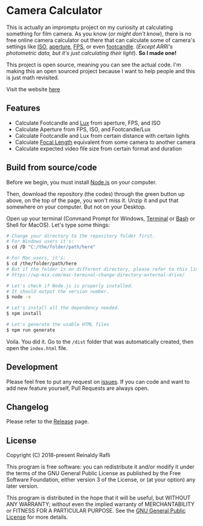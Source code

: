 # Camera Calculator
This is actually an impromptu project on my curiosity at calculating something for film camera. As you know (*or might don't know*), there is no free online camera calculator out there that can calculate some of camera's settings like [ISO](https://www.adobe.com/creativecloud/photography/discover/iso.html), [aperture](https://photographylife.com/what-is-aperture-in-photography), [FPS](https://www.videosurveillance.com/tech/frame-rate.asp), or even [footcandle](https://en.wikipedia.org/wiki/Foot-candle). (*Except ARRI's photometric data, but it's just calculating their light*). **So I made one!**

This project is open source, meaning you can see the actual code. I'm making this an open sourced project because I want to help people and this is just math revisited.

Visit the website [here](https://cameracalc.reinaldyrafli.com/)

## Features

- Calculate Footcandle and [Lux](https://en.wikipedia.org/wiki/Lux) from aperture, FPS, and ISO
- Calculate Aperture from FPS, ISO, and Footcandle/Lux
- Calculate Footcandle and Lux from certain distance with certain lights
- Calculate [Focal Length](https://www.nikonusa.com/en/learn-and-explore/a/tips-and-techniques/understanding-focal-length.html) equivalent from some camera to another camera
- Calculate expected video file size from certain format and duration

## Build from source/code

Before we begin, you must install [Node.js](https://nodejs.org/en/download/) on your computer.

Then, download the repository (the codes) through the green button up above, on the top of the page, you won't miss it. Unzip it and put that somewhere on your computer. But not on your Desktop.

Open up your terminal (Command Prompt for Windows, [Terminal](https://en.wikipedia.org/wiki/Terminal_(macOS)) or [Bash](https://en.wikipedia.org/wiki/Bash_(Unix_shell)) or Shell for MacOS). Let's type some things:

```bash
# Change your directory to the repository folder first.
# For Windows users it's:
$ cd /D "C:/the/folder/path/here"

# For Mac users, it's:
$ cd /the/folder/path/here
# But if the folder is on different directory, please refer to this link:
# https://wp-mix.com/mac-terminal-change-directory-external-drive/

# Let's check if Node.js is properly installed.
# It should output the version number.
$ node -v 

# Let's install all the dependency needed.
$ npm install

# Let's generate the usable HTML files
$ npm run generate
```

Voila. You did it. Go to the `/dist` folder that was automatically created, then open the `index.html` file.

## Development

Please feel free to put any request on [issues](https://github.com/aldy505/cameracalc/issues). If you can code and want to add new feature yourself, Pull Requests are always open.

## Changelog

Please refer to the [Release](https://github.com/aldy505/cameracalc/releases) page.

## License

Copyright (C) 2018-present  Reinaldy Rafli

This program is free software: you can redistribute it and/or modify
it under the terms of the GNU General Public License as published by
the Free Software Foundation, either version 3 of the License, or
(at your option) any later version.

This program is distributed in the hope that it will be useful,
but WITHOUT ANY WARRANTY; without even the implied warranty of
MERCHANTABILITY or FITNESS FOR A PARTICULAR PURPOSE. See the
[GNU General Public License](https://github.com/aldy505/cameracalc/blob/master/LICENSE) for more details.